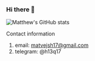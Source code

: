 ### Hi there 👋

![Matthew's GitHub stats](https://github-readme-stats.vercel.app/api?username=h13q17&theme=light&show_icons=true)
  
Contact information
  1. email: matvejsh17@gmail.com
  2. telegram: @h13q17




<!--
**matvejsh17/matvejsh17** is a ✨ _special_ ✨ repository because its `README.md` (this file) appears on your GitHub profile.

Here are some ideas to get you started:

- 🔭 I’m currently working on ...
- 🌱 I’m currently learning ...
- 👯 I’m looking to collaborate on ...
- 🤔 I’m looking for help with ...
- 💬 Ask me about ...
- 📫 How to reach me: ...
- 😄 Pronouns: ...
- ⚡ Fun fact: ...
-->
